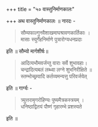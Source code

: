 +++
title = "५० वास्तुनिर्माणकालः"

+++
अथ वास्तुनिर्माणकालः ॥ नारदः -

> सौम्यफाल्गुनवैशाखमाघश्रावणकार्तिकाः ।  
मासाः स्युर्गेहनिर्माणे पुत्रारोग्यधनप्रदाः

इति ॥ सौम्यो मार्गशीर्षः॥ 

> आदित्यभौमवर्जन्तु वाराः सर्वे शुभावहाः।  
चन्द्रादित्यबलं लब्ध्वा लग्ने शुभनिरीक्षिते ॥  
स्तम्भोच्छ्रयादि कर्तव्यमन्यत्तु परिवर्जयेत्

इति ॥ गार्ग्यः -

> त्र्युत्तरामृगरोहिण्यः पुष्यमैत्रकस्त्रयम् ।  
धनिष्ठाद्वितयं पौष्णं गृहारम्भे प्रशस्यते

इति ॥